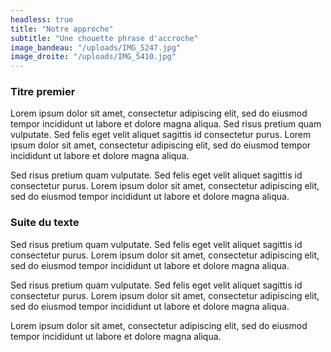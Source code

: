 ```yaml
---
headless: true
title: "Notre approche"
subtitle: "Une chouette phrase d'accroche"
image_bandeau: "/uploads/IMG_5247.jpg"
image_droite: "/uploads/IMG_5410.jpg"
---
```


### Titre premier

Lorem ipsum dolor sit amet, consectetur adipiscing elit, sed do eiusmod tempor incididunt ut labore et dolore magna aliqua. Sed risus pretium quam vulputate. Sed felis eget velit aliquet sagittis id consectetur purus. Lorem ipsum dolor sit amet, consectetur adipiscing elit, sed do eiusmod tempor incididunt ut labore et dolore magna aliqua. 

Sed risus pretium quam vulputate. Sed felis eget velit aliquet sagittis id consectetur purus. Lorem ipsum dolor sit amet, consectetur adipiscing elit, sed do eiusmod tempor incididunt ut labore et dolore magna aliqua. 


### Suite du texte

Sed risus pretium quam vulputate. Sed felis eget velit aliquet sagittis id consectetur purus. Lorem ipsum dolor sit amet, consectetur adipiscing elit, sed do eiusmod tempor incididunt ut labore et dolore magna aliqua. 

Sed risus pretium quam vulputate. Sed felis eget velit aliquet sagittis id consectetur purus. Lorem ipsum dolor sit amet, consectetur adipiscing elit, sed do eiusmod tempor incididunt ut labore et dolore magna aliqua. 

Lorem ipsum dolor sit amet, consectetur adipiscing elit, sed do eiusmod tempor incididunt ut labore et dolore magna aliqua. 